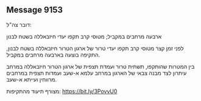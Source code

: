 ## Message 9153

דובר צה"ל:

ארבעה מרחבים במקביל; מטוסי קרב תקפו יעדי חיזבאללה בשטח לבנון

לפני זמן קצר מטוסי קרב תקפו יעדי טרור של ארגון הטרור חיזבאללה בשטח לבנון, התקיפה בוצעה בארבעה מרחבים במקביל.

בין המטרות שהותקפו, תשתית טרור ועמדת תצפית של ארגון הטרור חיזבאללה במרחב עיתרון לצד מבנה צבאי של הארגון במרחב עלמא א-שעב ועמדות תצפית במרחבים מרווחין ועייתא א-שעב.

מצורף תיעוד מהתקיפות: https://bit.ly/3PovvU0

